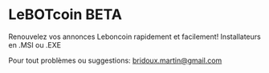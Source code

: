 # LeBOTcoin BETA
Renouvelez vos annonces Leboncoin rapidement et facilement!
Installateurs en .MSI ou .EXE

Pour tout problèmes ou suggestions: bridoux.martin@gmail.com
